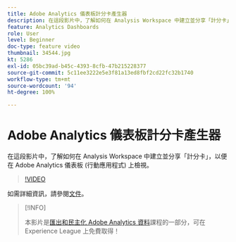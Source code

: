 ```yaml
---
title: Adobe Analytics 儀表板計分卡產生器
description: 在這段影片中，了解如何在 Analysis Workspace 中建立並分享「計分卡」，以便在 Adobe Analytics 儀表板 (行動應用程式) 上檢視。
feature: Analytics Dashboards
role: User
level: Beginner
doc-type: feature video
thumbnail: 34544.jpg
kt: 5286
exl-id: 05bc39ad-b45c-4393-8cfb-47b215228377
source-git-commit: 5c11ee3222e5e3f81a13ed8fbf2cd22fc32b1740
workflow-type: tm+mt
source-wordcount: '94'
ht-degree: 100%

---
```


# Adobe Analytics 儀表板計分卡產生器

在這段影片中，了解如何在 Analysis Workspace 中建立並分享「計分卡」，以便在 Adobe Analytics 儀表板 (行動應用程式) 上檢視。

>[!VIDEO](https://video.tv.adobe.com/v/34544/?quality=12)

如需詳細資訊，請參閱[文件](https://experienceleague.adobe.com/docs/analytics/analyze/mobapp/home.html?lang=zh-Hant)。

>[!INFO]
>
> 本影片是[匯出和民主化 Adobe Analytics 資料](https://experienceleague.adobe.com/?recommended=Analytics-A-1-2022.1.democratizing)課程的一部分，可在 Experience League 上免費取得！
